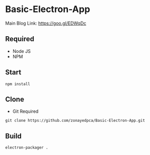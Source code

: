 # Basic-Electron-App
Main Blog Link: https://goo.gl/EDWqDc

## Required
- Node JS
- NPM

## Start
```
npm install
```

## Clone
- Git Required
```
git clone https://github.com/zonayedpca/Basic-Electron-App.git
```

## Build
```
electron-packager .
```
